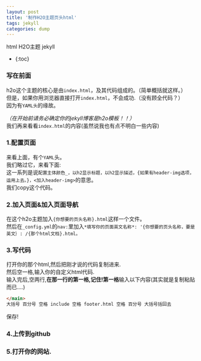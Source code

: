 ```yaml
---
layout: post
title: '制作H2O主题页头html'
tags: jekyll
categories: dump
---
```


html H2O主题 jekyll  
  
* {:toc}

### 写在前面
h2o这个主题的核心是由`index.html`，及其代码组成的。（简单概括就这样。）  
但是，如果你用浏览器直接打开`index.html`，不会成功.（没有顾全代码？）  
因为有`YAML头`的缘故。  
  
*（在开始前请务必确定你的jekyll博客是h2o模板！！）*  
我们再来看看`index.html`的内容(虽然说我也有点不明白一些内容)
  
### 1.配置页面
来看上面，有个`YAML`头。  
我们略过它，来看下面:  
这一系列是说`配置主体颜色_，以h2显示标题，以h2显示描述，{如果有header-img选项，运用上去。}，<加入header-img>`的意思。  
我们copy这个代码。  

### 2.加入页面&加入页面导航
在这个h2o主题加入`{你想要的页头名称}.html`这样一个文件。  
然后在`_config.yml`的`nav:`里加入`*填写你的页面英文名称*: '{你想要的页头名称，要是英文｝: /{那个html文档}.html。`  

### 3.写代码
打开你的那个html,然后把刚才说的代码复制进来.  
然后空一格,输入你的自定义html代码.  
输入完后,空两行,**在那一行的第一格,记住!第一格**输入以下内容(其实就是复制粘贴而已....)
```html
</main>
大括号 百分号 空格 include 空格 footer.html 空格 百分号 大括号括回去
```
保存! 

### 4.上传到github
  
### 5.打开你的网站.

